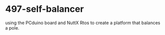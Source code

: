 # 497-self-balancer
using the PCduino board and NuttX Rtos to create a platform that balances a pole.
